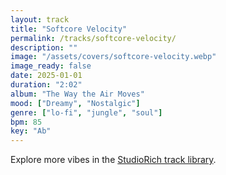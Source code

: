 ```yaml
---
layout: track
title: "Softcore Velocity"
permalink: /tracks/softcore-velocity/
description: ""
image: "/assets/covers/softcore-velocity.webp"
image_ready: false
date: 2025-01-01
duration: "2:02"
album: "The Way the Air Moves"
mood: ["Dreamy", "Nostalgic"]
genre: ["lo-fi", "jungle", "soul"]
bpm: 85
key: "Ab"
---
```


Explore more vibes in the [StudioRich track library](/tracks/).
